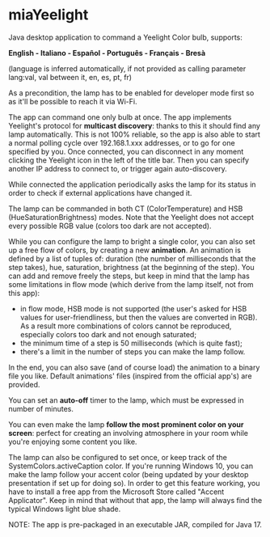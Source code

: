 # miaYeelight
Java desktop application to command a Yeelight Color bulb, supports:

**English - Italiano - Español - Português - Français - Bresà**

(language is inferred automatically, if not provided as calling parameter lang:val, val between it, en, es, pt, fr)

As a precondition, the lamp has to be enabled for developer mode first so as it'll be possible to reach it via Wi-Fi.

The app can command one only bulb at once. The app implements Yeelight's protocol for **multicast discovery**: thanks to this it should find any lamp automatically. This is not 100% reliable, so the app is also able to start a normal polling cycle over 192.168.1.xxx addresses, or to go for one specified by you. Once connected, you can disconnect in any moment clicking the Yeelight icon in the left of the title bar. Then you can specify another IP address to connect to, or trigger again auto-discovery.

While connected the application periodically asks the lamp for its status in order to check if external applications have changed it.

The lamp can be commanded in both CT (ColorTemperature) and HSB (HueSaturationBrightness) modes. Note that the Yeelight does not accept every possible RGB value (colors too dark are not accepted).

While you can configure the lamp to bright a single color, you can also set up a free flow of colors, by creating a new **animation**. An animation is defined by a list of tuples of: duration (the number of milliseconds that the step takes), hue, saturation, brightness (at the beginning of the step). You can add and remove freely the steps, but keep in mind that the lamp has some limitations in flow mode (which derive from the lamp itself, not from this app):
- in flow mode, HSB mode is not supported (the user's asked for HSB values for user-friendliness, but then the values are converted in RGB). As a result more combinations of colors cannot be reproduced, especially colors too dark and not enough saturated;
- the minimum time of a step is 50 milliseconds (which is quite fast);
- there's a limit in the number of steps you can make the lamp follow.

In the end, you can also save (and of course load) the animation to a binary file you like. Default animations' files (inspired from the official app's) are provided.

You can set an **auto-off** timer to the lamp, which must be expressed in number of minutes.

You can even make the lamp **follow the most prominent color on your screen**: perfect for creating an involving atmosphere in your room while you're enjoying some content you like.

The lamp can also be configured to set once, or keep track of the SystemColors.activeCaption color. If you're running Windows 10, you can make the lamp follow your accent color (being updated by your desktop presentation if set up for doing so). In order to get this feature working, you have to install a free app from the Microsoft Store called "Accent Applicator". Keep in mind that without that app, the lamp will always find the typical Windows light blue shade.


NOTE: The app is pre-packaged in an executable JAR, compiled for Java 17.